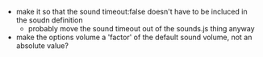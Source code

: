 * make it so that the sound timeout:false doesn't have to be incluced in the soudn definition
  * probably move the sound timeout out of the sounds.js thing anyway
* make the options volume a 'factor' of the default sound volume, not an absolute value?
